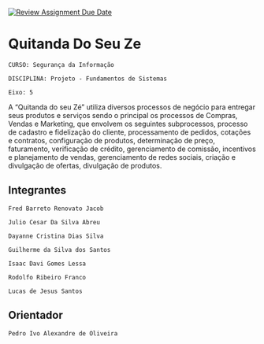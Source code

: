 [![Review Assignment Due Date](https://classroom.github.com/assets/deadline-readme-button-22041afd0340ce965d47ae6ef1cefeee28c7c493a6346c4f15d667ab976d596c.svg)](https://classroom.github.com/a/1D1Ia0cl)
# Quitanda Do Seu Ze

`CURSO: Segurança da Informação`

`DISCIPLINA: Projeto - Fundamentos de Sistemas`

`Eixo: 5`

A “Quitanda do seu Zé” utiliza diversos processos de negócio para entregar seus produtos e serviços sendo o principal os processos de Compras, Vendas e Marketing, que envolvem os seguintes subprocessos, processo de cadastro e fidelização do cliente, processamento de pedidos, cotações e contratos, configuração de produtos, determinação de preço, faturamento, verificação de crédito, gerenciamento de comissão, incentivos e planejamento de vendas, gerenciamento de redes sociais, criação e divulgação de ofertas, divulgação de produtos. 

## Integrantes

    Fred Barreto Renovato Jacob 

    Julio Cesar Da Silva Abreu 

    Dayanne Cristina Dias Silva 

    Guilherme da Silva dos Santos 

    Isaac Davi Gomes Lessa 

    Rodolfo Ribeiro Franco 

    Lucas de Jesus Santos

## Orientador

    Pedro Ivo Alexandre de Oliveira 


